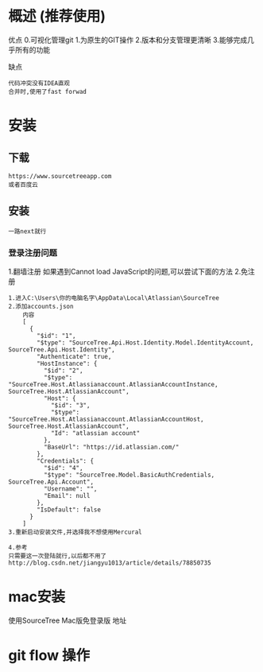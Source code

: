 

# 概述 (推荐使用)

优点
    0.可视化管理git
    1.为原生的GIT操作
    2.版本和分支管理更清晰
    3.能够完成几乎所有的功能
    
缺点

    代码冲突没有IDEA直观
    合并时,使用了fast forwad


# 安装

## 下载

    https://www.sourcetreeapp.com
    或者百度云

## 安装

    一路next就行

### 登录注册问题


1.翻墙注册
    如果遇到Cannot load JavaScript的问题,可以尝试下面的方法
2.免注册
```
1.进入C:\Users\你的电脑名字\AppData\Local\Atlassian\SourceTree 
2.添加accounts.json
    内容
    [  
      {  
        "$id": "1",  
        "$type": "SourceTree.Api.Host.Identity.Model.IdentityAccount, SourceTree.Api.Host.Identity",  
        "Authenticate": true,  
        "HostInstance": {  
          "$id": "2",  
          "$type": "SourceTree.Host.Atlassianaccount.AtlassianAccountInstance, SourceTree.Host.AtlassianAccount",  
          "Host": {  
            "$id": "3",  
            "$type": "SourceTree.Host.Atlassianaccount.AtlassianAccountHost, SourceTree.Host.AtlassianAccount",  
            "Id": "atlassian account"  
          },  
          "BaseUrl": "https://id.atlassian.com/"  
        },  
        "Credentials": {  
          "$id": "4",  
          "$type": "SourceTree.Model.BasicAuthCredentials, SourceTree.Api.Account",  
          "Username": "",  
          "Email": null  
        },  
        "IsDefault": false  
      }  
    ]  
3.重新启动安装文件,并选择我不想使用Mercural

4.参考 
只需要这一次登陆就行,以后都不用了
http://blog.csdn.net/jiangyu1013/article/details/78850735   
```


# mac安装

使用SourceTree Mac版免登录版
地址




# git flow 操作

